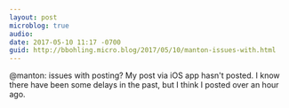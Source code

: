 ```yaml
---
layout: post
microblog: true
audio: 
date: 2017-05-10 11:17 -0700
guid: http://bbohling.micro.blog/2017/05/10/manton-issues-with.html
---
```

@manton: issues with posting?  My post via iOS app hasn't posted. I know there have been some delays in the past, but I think I posted over an hour ago.
